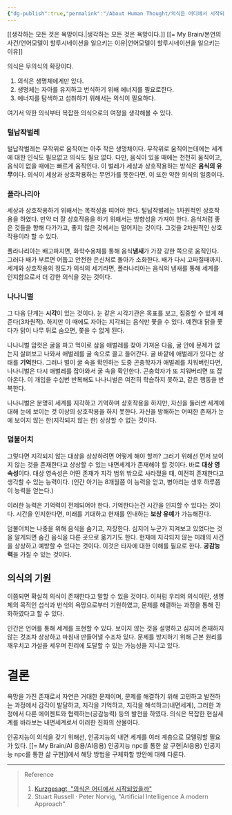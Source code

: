 ```yaml
---
{"dg-publish":true,"permalink":"/About Human Thought/의식은 어디에서 시작되었을까/","created":"2024-11-15T15:47:26.000+09:00","updated":"2025-01-14T15:33:48.000+09:00"}
---
```



[[생각하는 모든 것은 욕망이다.\|생각하는 모든 것은 욕망이다.]]
[[= My Brain/본연의 사건/언어모델이 할루시네이션을 일으키는 이유\|언어모델이 할루시네이션을 일으키는 이유]]

의식은 무의식의 확장이다.

1. 의식은 생명체에게만 있다.
2. 생명체는 자아를 유지하고 번식하기 위해 에너지를 필요로한다.
3. 에너지를 탐색하고 섭취하기 위해서는 의식이 필요하다.

여기서 약한 의식부터 복잡한 의식으로의 여정을 생각해볼 수 있다.

### 털납작벌레
털납작벌레는 무작위로 움직이는 아주 작은 생명체이다. 무작위로 움직이는데에는 세계에 대한 인식도 필요없고 의식도 필요 없다. 다만, 음식이 있을 때에는 천천히 움직이고, 음식이 없을 때에는 빠르게 움직인다. 이 벌레가 세상과 상호작용하는 방식은 **음식의 유무**이다. 의식이 세상과 상호작용하는 무언가를 뜻한다면, 이 또한 약한 의식의 일종이다.

### 폴라나리아
세상과 상호작용하기 위해서는 목적성을 띠어야 한다. 털납작벌레는 1차원적인 상호작용을 하였다. 만약 더 잘 상호작용을 하기 위해서는 방향성을 가져야 한다. 음식처럼 좋은 것들을 향해 다가가고, 좋지 않은 것에서는 멀어지는 것이다. 그것을 2차원적인 상호작용이라 할 수 있다.

폴라나리아는 배고파지면, 화학수용체를 통해 음식**냄새**가 가장 강한 쪽으로 움직인다. 그러다 배가 부르면 어둡고 안전한 은신처로 돌아가 소화한다. 배가 다시 고파질때까지. 세계와 상호작용의 정도가 의식의 세기라면, 폴라나리아는 음식의 냄새를 통해 세계를 인지함으로서 더 강한 의식을 갖는 것이다.

### 나나니벌
그 다음 단계는 **시각**이 있는 것이다. 눈 같은 시각기관은 목표를 보고, 집중할 수 있게 해준다(3차원적). 하지만 이 때에도 자아는 지각되는 음식만 쫓을 수 있다. 예컨대 닭을 쫓다가 닭이 나무 뒤로 숨으면, 쫓을 수 없게 된다.

나나니벌 암컷은 굴을 파고 먹이로 삼을 애벌레를 찾아 가져온 다음, 굴 안에 문제가 없는지 살펴보고 나와서 애벌레를 굴 속으로 끌고 들어간다. 굴 바깥에 애벌레가 있다는 상태를 **기억**한다. 그러나 벌이 굴 속을 확인하는 도중 곤충학자가 애벌레를 치워버린다면, 나나니벌은 다시 애벌레를 잡아와서 굴 속을 확인한다. 곤충학자가 또 치워버리면 또 잡아온다. 이 개입을 수십번 반복해도 나나니벌은 여전히 학습하지 못하고, 같은 행동을 반복한다.

나나니벌은 분명히 세계를 지각하고 기억하며 상호작용을 하지만, 자신을 둘러싼 세계에 대해 눈에 보이는 것 이상의 상호작용을 하지 못한다. 자신을 방해하는 어떠한 존재가 눈에 보이지 않는 한(지각되지 않는 한) 상상할 수 없는 것이다.

### 덤불어치
그렇다면 지각되지 않는 대상을 상상하려면 어떻게 해야 할까? 그러기 위해선 먼저 보이지 않는 것을 존재한다고 상상할 수 있는 내면세계가 존재해야 할 것이다. 바로 **대상 영속성**이다. 대상 영속성은 어떤 존재가 지각 범위 밖으로 사라졌을 때, 여전히 존재한다고 생각할 수 있는 능력이다. (인간 아기는 8개월쯤 이 능력을 얻고, 병아리는 생후 하루쯤 이 능력을 얻는다.)

이러한 능력은 기억력이 전제되어야 한다. 기억한다는건 시간을 인지할 수 있다는 것이다. 시간을 인지한다면, 미래를 기대하고 현재를 인내하는 **보상 유예**가 가능해진다.

덤불어치는 나중을 위해 음식을 숨기고, 저장한다. 심지어 누군가 지켜보고 있었다는 것을 알게되면 숨긴 음식을 다른 곳으로 옮기기도 한다. 현재에 지각되지 않는 미래의 사건을 상상하고 예방할 수 있다는 것이다. 이것은 타자에 대한 이해를 필요로 한다. **공감능력**을 가질 수 있는 것이다.

## 의식의 기원
이쯤되면 확실히 의식이 존재한다고 말할 수 있을 것이다. 이처럼 우리의 의식이란, 생명체의 목적인 섭식과 번식의 욕망으로부터 기원하였고, 문제를 해결하는 과정을 통해 진화하였다고 할 수 있다.

인간은 언어를 통해 세계를 표현할 수 있다. 보이지 않는 것을 설명하고 심지어 존재하지 않는 것조차 상상하고 마침내 만들어낼 수조차 있다. 문제를 방지하기 위해 근본 원리를 깨우치고 가설을 세우며 진리에 도달할 수 있는 가능성을 지니고 있다.

# 결론
욕망을 가진 존재로서 자연은 거대한 문제이며, 문제를 해결하기 위해 고민하고 발전하는 과정에서 감각이 발달하고, 지각을 기억하고, 지각을 해석하고(내면세계), 그러한 과정에서 다른 에이젠트와 협력하는(공감능력) 등의 발전을 하였다. 의식은 복잡한 현실세계를 바라보는 내면세계로서 이러한 진화의 산물이다.

인공지능이 의식을 갖기 위해선, 인공지능의 내면 세계를 여러 계층으로 모델링할 필요가 있다. [[= My Brain/AI 응용/AI응용) 인공지능 npc를 통한 삶 구현\|AI응용) 인공지능 npc를 통한 삶 구현]]에서 해당 방법을 구체화할 방안에 대해 다룬다.


---

> Reference
> 1. [Kurzgesagt, "의식은 어디에서 시작되었을까"](https://www.youtube.com/watch?v=5J9PMGA_9p8)
> 2. Stuart Russell · Peter Norvig, "Artificial Intelligence A modern Approach"